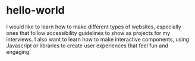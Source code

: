 # hello-world

I would like to learn how to make different types of websites, especially ones that follow accessibility guidelines to show as projects for my interviews. I also want to learn how to make interactive components, using Javascript or libraries to create user experiences that feel fun and engaging.